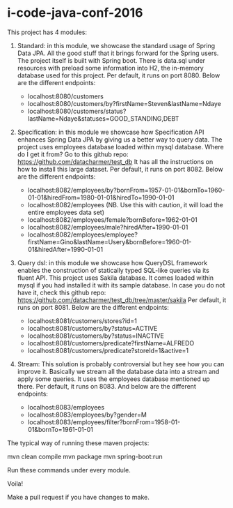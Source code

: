 # i-code-java-conf-2016

This project has 4 modules:

1. Standard: in this module, we showcase the standard usage of Spring Data JPA. All the good stuff that it brings forward for the Spring users.
   The project itself is built with Spring boot.
   There is data.sql under resources with preload some information into H2, the in-memory database used for this project.
   Per default, it runs on port 8080. Below are the different endpoints:
   * localhost:8080/customers
   * localhost:8080/customers/by?firstName=Steven&lastName=Ndaye
   * localhost:8080/customers/status?lastName=Ndaye&statuses=GOOD_STANDING,DEBT

2. Specification: in this module we showcase how Specification API enhances Spring Data JPA by giving us a better way to query data.
   The project uses employees database loaded within mysql database.
   Where do I get it from?
   Go to this github repo: https://github.com/datacharmer/test_db
   It has all the instructions on how to install this large dataset.
   Per default, it runs on port 8082. Below are the different endpoints:
   * localhost:8082/employees/by?bornFrom=1957-01-01&bornTo=1960-01-01&hiredFrom=1980-01-01&hiredTo=1990-01-01
   * localhost:8082/employees (NB. Use this with caution, it will load the entire employees data set)
   * localhost:8082/employees/female?bornBefore=1962-01-01
   * localhost:8082/employees/male?hiredAfter=1990-01-01
   * localhost:8082/employees/employee?firstName=Gino&lastName=Usery&bornBefore=1960-01-01&hiredAfter=1990-01-01

3. Query dsl: in this module we showcase how QueryDSL framework enables the construction of statically typed SQL-like queries via its fluent API.
   This project uses Sakila database. It comes loaded within mysql if you had installed it with its sample database.
   In case you do not have it, check this github repo: https://github.com/datacharmer/test_db/tree/master/sakila
   Per default, it runs on port 8081. Below are the different endpoints:
   * localhost:8081/customers/stores?id=1
   * localhost:8081/customers/by?status=ACTIVE
   * localhost:8081/customers/by?status=INACTIVE
   * localhost:8081/customers/predicate?firstName=ALFREDO
   * localhost:8081/customers/predicate?storeId=1&active=1

4. Stream: This solution is probably controversial but hey see how you can improve it.
   Basically we stream all the database data into a stream and apply some queries.
   It uses the employees database mentioned up there.
   Per default, it runs on 8083. And below are the different endpoints:
   * localhost:8083/employees
   * localhost:8083/employees/by?gender=M
   * localhost:8083/employees/filter?bornFrom=1958-01-01&bornTo=1961-01-01


The typical way of running these maven projects:

   mvn clean compile
   mvn package
   mvn spring-boot:run

Run these commands under every module.

Voila!

Make a pull request if you have changes to make.
